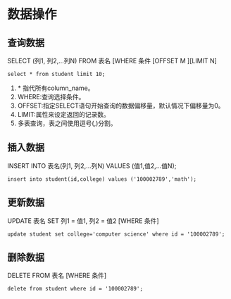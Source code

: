 # 数据操作
## 查询数据
SELECT (列1, 列2,...列N) FROM 表名 [WHERE 条件 [OFFSET M ][LIMIT N]
```
select * from student limit 10;
```
1. \* 指代所有column_name。
2. WHERE:查询选择条件。
3. OFFSET:指定SELECT语句开始查询的数据偏移量，默认情况下偏移量为0。
4. LIMIT:属性来设定返回的记录数。
5. 多表查询，表之间使用逗号(,)分割。

## 插入数据
INSERT INTO 表名(列1, 列2,...列N) VALUES (值1,值2,...值N);
```
insert into student(id,college) values ('100002789','math');
```

## 更新数据
UPDATE 表名 SET 列1 = 值1, 列2 = 值2 [WHERE 条件]
```
update student set college='computer science' where id = '100002789';
```

## 删除数据
DELETE FROM 表名 [WHERE 条件]
```
delete from student where id = '100002789';
```
